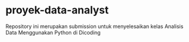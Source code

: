 # proyek-data-analyst
Repository ini merupakan submission untuk menyelesaikan kelas Analisis Data Menggunakan Python di Dicoding
